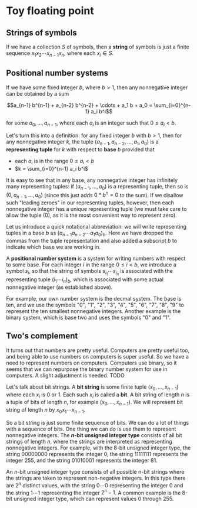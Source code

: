 # Toy floating point

## Strings of symbols

If we have a collection $S$ of symbols, then a **string** of symbols is just a finite sequence $x_1 x_2 \cdots x_{n-1} x_n$, where each $x_i \in S$.

## Positional number systems

If we have some fixed integer $b$, where $b > 1$, then any nonnegative integer can be obtained by a sum

$$a_{n-1} b^{n-1} + a_{n-2} b^{n-2} + \cdots + a_1 b + a_0 = \sum_{i=0}^{n-1} a_i b^i$$

for some $a_0, \ldots, a_{n-1}$, where each $a_i$ is an integer such that $0 \leq a_i < b$. 

Let's turn this into a definition: for any fixed integer $b$ with $b > 1$, then for any nonnegative integer $k$, the tuple $(a_{n-1}, a_{n-2}, \ldots, a_1, a_0)$ is a **representing tuple** for $k$ with respect to **base** $b$ provided that

 - each $a_i$ is in the range $0 \leq a_i < b$
 - $k = \sum_{i=0}^{n-1} a_i b^i$

It is easy to see that in any base, any nonnegative integer has infinitely many representing tuples: if $(a_{n-1}, \ldots, a_0)$ is a representing tuple, then so is $(0, a_{n-1}, \ldots, a_0)$ (since this just adds $0 * b^n = 0$ to the sum). If we disallow such "leading zeroes" in our representing tuples, however, then each nonnegative integer has a unique representing tuple (we must take care to allow the tuple $(0)$, as it is the most convenient way to represent zero).

Let us introduce a quick notational abbreviation: we will write representing tuples in a base $b$ as $(a_{n-1} a_{n-2} \cdots a_1 a_0)_b$. Here we have dropped the commas from the tuple representation and also added a subscript $b$ to indicate which base we are working in.

A **positional number system** is a system for writing numbers with respect to some base. For each integer $i$ in the range $0 \leq i < b$, we introduce a symbol $s_i$, so that the string of symbols $s_{i_1} \cdots s_{i_n}$ is associated with the representing tuple $(i_1 \cdots i_n)_b$, which is associated with some actual nonnegative integer (as established above).

For example, our own number system is the decmal system. The base is ten, and we use the symbols "0", "1", "2", "3", "4", "5", "6", "7", "8", "9" to represent the ten smallest nonnegative integers. Another example is the binary system, which is base two and uses the symbols "0" and "1".

## Two's complement

It turns out that numbers are pretty useful. Computers are pretty useful too, and being able to use numbers on computers is super useful. So we have a need to represent numbers on computers. Computers use binary, so it seems that we can repurpose the binary number system for use in computers. A slight adjustment is needed. TODO

Let's talk about bit strings. A **bit string** is some finite tuple $(x_0, \ldots, x_{n-1})$ where each $x_i$ is $0$ or $1$. Each such $x_i$ is called a **bit**. A bit string of length $n$ is a tuple of bits of length $n$, for example $(x_0, \ldots, x_{n-1})$. We will represent bit string of length $n$ by $x_0 x_1 \cdots x_{n-1}$.

So a bit string is just some finite sequence of bits. We can do a lot of things with a sequence of bits. One thing we can do is use them to represent nonnegative integers. The **$n$-bit unsigned integer type** consists of all bit strings of length $n$, where the strings are interpreted as representing nonnegative integers. For example, with the 8-bit unsigned integer type, the string $00000000$ represents the integer $0$, the string $11111111$ represents the integer $255$, and the string $01010001$ represents the integer $81$.

An $n$-bit unsigned integer type consists of all possible n-bit strings where the strings are taken to represent non-negative integers. In this type there are $2^n$ distinct values, with the string $0 \cdots 0$ representing the integer $0$ and the string $1 \cdots 1$ representing the integer $2^n - 1$. A common example is the 8-bit unsigned integer type, which can represent values 0 through 255.
